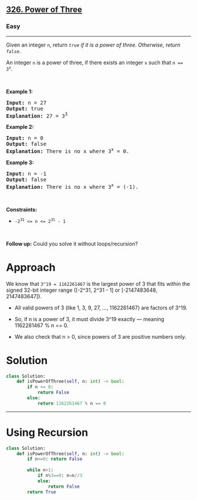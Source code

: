 <h2><a href="https://leetcode.com/problems/power-of-three">326. Power of Three</a></h2><h3>Easy</h3><hr><p>Given an integer <code>n</code>, return <em><code>true</code> if it is a power of three. Otherwise, return <code>false</code></em>.</p>

<p>An integer <code>n</code> is a power of three, if there exists an integer <code>x</code> such that <code>n == 3<sup>x</sup></code>.</p>

<p>&nbsp;</p>
<p><strong class="example">Example 1:</strong></p>

<pre>
<strong>Input:</strong> n = 27
<strong>Output:</strong> true
<strong>Explanation:</strong> 27 = 3<sup>3</sup>
</pre>

<p><strong class="example">Example 2:</strong></p>

<pre>
<strong>Input:</strong> n = 0
<strong>Output:</strong> false
<strong>Explanation:</strong> There is no x where 3<sup>x</sup> = 0.
</pre>

<p><strong class="example">Example 3:</strong></p>

<pre>
<strong>Input:</strong> n = -1
<strong>Output:</strong> false
<strong>Explanation:</strong> There is no x where 3<sup>x</sup> = (-1).
</pre>

<p>&nbsp;</p>
<p><strong>Constraints:</strong></p>

<ul>
	<li><code>-2<sup>31</sup> &lt;= n &lt;= 2<sup>31</sup> - 1</code></li>
</ul>

<p>&nbsp;</p>
<strong>Follow up:</strong> Could you solve it without loops/recursion?

# Approach
We know that `3^19 = 1162261467` is the largest power of 3 that fits within the signed 32-bit integer range ([-2^31, 2^31 - 1] or [-2147483648, 2147483647]).

* All valid powers of 3 (like 1, 3, 9, 27, ..., 1162261467) are factors of 3^19.

* So, if n is a power of 3, it must divide 3^19 exactly — meaning 1162261467 % n == 0.

* We also check that n > 0, since powers of 3 are positive numbers only.

# Solution
```python
class Solution:
    def isPowerOfThree(self, n: int) -> bool:
        if n <= 0:
            return False
        else:
            return 1162261467 % n == 0
```

---
# Using Recursion 
```python
class Solution:
    def isPowerOfThree(self, n: int) -> bool:
        if n<=0: return False
        
        while n>1:
            if n%3==0: n=n//3
            else:
                return False
        return True
```
